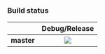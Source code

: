 ### Build status
|            |Debug/Release |
|:----------:|:----------------:|
|**master**  |<img src="https://pvlakshm.visualstudio.com/_apis/public/build/definitions/ae55aae1-0bb3-46e9-b251-2cee8844342b/59/badge"/>|
